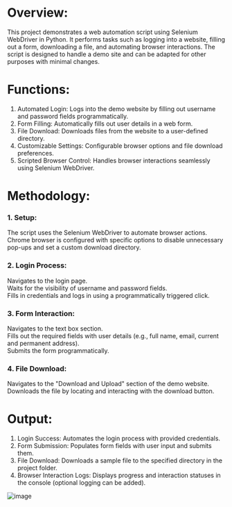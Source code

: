 # Overview:
This project demonstrates a web automation script using Selenium WebDriver in Python. It performs tasks such as logging into a website, filling out a form, downloading a file, and automating browser interactions. The script is designed to handle a demo site and can be adapted for other purposes with minimal changes.<br>

# Functions:
1. Automated Login: Logs into the demo website by filling out username and password fields programmatically.<br>
2. Form Filling: Automatically fills out user details in a web form.<br>
3. File Download: Downloads files from the website to a user-defined directory.<br>
4. Customizable Settings: Configurable browser options and file download preferences.<br>
5. Scripted Browser Control: Handles browser interactions seamlessly using Selenium WebDriver.<br>

# Methodology:
### 1. Setup:
The script uses the Selenium WebDriver to automate browser actions.<br>
Chrome browser is configured with specific options to disable unnecessary pop-ups and set a custom download directory.<br>
### 2. Login Process:
Navigates to the login page.<br>
Waits for the visibility of username and password fields.<br>
Fills in credentials and logs in using a programmatically triggered click.<br>
### 3. Form Interaction:
Navigates to the text box section.<br>
Fills out the required fields with user details (e.g., full name, email, current and permanent address).<br>
Submits the form programmatically.<br>
### 4. File Download:
Navigates to the "Download and Upload" section of the demo website.<br>
Downloads the file by locating and interacting with the download button.<br>

# Output:
1. Login Success: Automates the login process with provided credentials.<br>
2. Form Submission: Populates form fields with user input and submits them.<br>
3. File Download: Downloads a sample file to the specified directory in the project folder.<br>
4. Browser Interaction Logs: Displays progress and interaction statuses in the console (optional logging can be added).<br>

![image](https://github.com/user-attachments/assets/4a737c78-8068-4695-aeec-ec16894a8ebf)<br>



